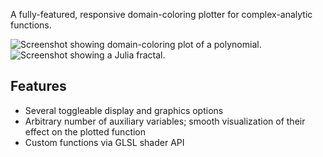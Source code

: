 A fully-featured, responsive domain-coloring plotter for complex-analytic functions.

![Screenshot showing domain-coloring plot of a polynomial.](https://raw.githubusercontent.com/wgxli/complex-function-plotter/master/public/screenshot-1.png)
![Screenshot showing a Julia fractal.](https://raw.githubusercontent.com/wgxli/complex-function-plotter/master/public/screenshot-2.png)

Features
--------
* Several toggleable display and graphics options
* Arbitrary number of auxiliary variables; smooth visualization of their effect on the plotted function
* Custom functions via GLSL shader API
